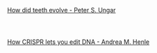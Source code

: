 [How did teeth evolve - Peter S. Ungar](https://www.bilibili.com/video/BV1Dk4y1q781?p=369)

```ad-note



```

[How CRISPR lets you edit DNA - Andrea M. Henle](https://www.bilibili.com/video/BV1Dk4y1q781?p=370)